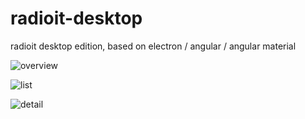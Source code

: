 # radioit-desktop
radioit desktop edition, based on electron / angular / angular material

![overview](../../raw/master/screenshot/1.png)

![list](../../raw/master/screenshot/2.png)

![detail](../../raw/master/screenshot/3.png)